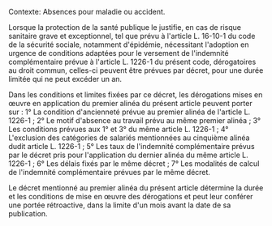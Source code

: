 Contexte: Absences pour maladie ou accident.

Lorsque la protection de la santé publique le justifie, en cas de risque sanitaire grave et exceptionnel, tel que prévu à l'article L. 16-10-1 du code de la sécurité sociale, notamment d'épidémie, nécessitant l'adoption en urgence de conditions adaptées pour le versement de l'indemnité complémentaire prévue à l'article L. 1226-1 du présent code, dérogatoires au droit commun, celles-ci peuvent être prévues par décret, pour une durée limitée qui ne peut excéder un an.

Dans les conditions et limites fixées par ce décret, les dérogations mises en œuvre en application du premier alinéa du présent article peuvent porter sur : 1° La condition d'ancienneté prévue au premier alinéa de l'article L. 1226-1 ; 2° Le motif d'absence au travail prévu au même premier alinéa ; 3° Les conditions prévues aux 1° et 3° du même article L. 1226-1 ; 4° L'exclusion des catégories de salariés mentionnées au cinquième alinéa dudit article L. 1226-1 ; 5° Les taux de l'indemnité complémentaire prévus par le décret pris pour l'application du dernier alinéa du même article L. 1226-1 ; 6° Les délais fixés par le même décret ; 7° Les modalités de calcul de l'indemnité complémentaire prévues par le même décret.

Le décret mentionné au premier alinéa du présent article détermine la durée et les conditions de mise en œuvre des dérogations et peut leur conférer une portée rétroactive, dans la limite d'un mois avant la date de sa publication.